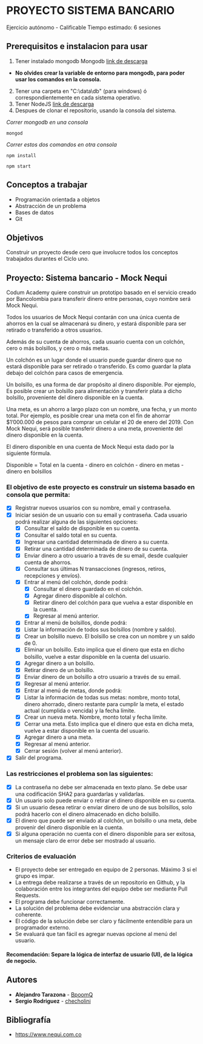 # PROYECTO SISTEMA BANCARIO
Ejercicio autónomo - Calificable
Tiempo estimado: 6 sesiones

## Prerequisitos e instalacion para usar
1. Tener instalado mongodb Mongodb [link de descarga](https://www.mongodb.com/es/download-center?jmp=nav)
  * **No olvides crear la variable de entorno para mongodb, para poder usar los comandos en la consola.**
2. Tener una carpeta en "C:\data\db" (para windows) ó correspondientemente en cada sistema operativo.
3. Tener NodeJS [link de descarga](https://nodejs.org/es/download/)
4. Despues de clonar el repositorio, usando la consola del sistema.

_Correr mongodb en una consola_
```
mongod
```
_Correr estos dos comandos en otra consola_
```
npm install
```
```
npm start
```

## Conceptos a trabajar
* Programación orientada a objetos
* Abstracción de un problema
* Bases de datos
* Git

## Objetivos
Construir un proyecto desde cero que involucre todos los conceptos trabajados durantes el Ciclo uno.

## Proyecto: Sistema bancario - Mock Nequi
Codum Academy quiere construir un prototipo basado en el servicio creado por Bancolombia para transferir dinero entre personas, cuyo nombre será Mock Nequi.

Todos los usuarios de Mock Nequi contarán con una única cuenta de ahorros en la cual se almacenará su dinero, y estará disponible para ser retirado o transferido a otros usuarios.

Además de su cuenta de ahorros, cada usuario cuenta con un colchón, cero o más bolsillos, y cero o más metas.

Un colchón es un lugar donde el usuario puede guardar dinero que no estará disponible para ser retirado o transferido. Es como guardar la plata debajo del colchón para casos de emergencia.

Un bolsillo, es una forma de dar propósito al dinero disponible. Por ejemplo, Es posible crear un bolsillo para alimentación y transferir plata a dicho bolsillo, proveniente del dinero disponible en la cuenta.

Una meta, es un ahorro a largo plazo con un nombre, una fecha, y un monto total. Por ejemplo, es posible crear una meta con el fin de ahorrar $1’000.000 de pesos para comprar un celular el 20 de enero del 2019. Con Mock Nequi, será posible transferir dinero a una meta, proveniente del dinero disponible en la cuenta.

El dinero disponible en una cuenta de Mock Nequi esta dado por la siguiente fórmula.

Disponible = Total en la cuenta - dinero en colchón - dinero en metas - dinero en bolsillos

### El objetivo de este proyecto es construir un sistema basado en consola que permita:

* [x] Registrar nuevos usuarios con su nombre, email y contraseña.
* [x] Iniciar sesión de un usuario con su email y contraseña. Cada usuario podrá realizar alguna de las siguientes opciones:
  * [x] Consultar el saldo de disponible en su cuenta.
  * [x] Consultar el saldo total en su cuenta.
  * [x] Ingresar una cantidad determinada de dinero a su cuenta.
  * [x] Retirar una cantidad determinada de dinero de su cuenta.
  * [x] Enviar dinero a otro usuario a través de su email, desde cualquier cuenta de ahorros.
  * [x] Consultar sus últimas N transacciones (ingresos, retiros, recepciones y envíos).
  * [x] Entrar al menú del colchón, donde podrá:
    * [x] Consultar el dinero guardado en el colchón.
    * [x] Agregar dinero disponible al colchón.
    * [x] Retirar dinero del colchón para que vuelva a estar disponible en la cuenta.
    * [x] Regresar al menú anterior.
  * [x] Entrar al menú de bolsillos, donde podrá:
  * [x] Listar la información de todos sus bolsillos (nombre y saldo).
  * [x] Crear un bolsillo nuevo. El bolsillo se crea con un nombre y un saldo de 0.
  * [x] Eliminar un bolsillo. Esto implica que el dinero que esta en dicho bolsillo, vuelve a estar disponible en la cuenta del usuario.
  * [x] Agregar dinero a un bolsillo.
  * [x] Retirar dinero de un bolsillo.
  * [x] Enviar dinero de un bolsillo a otro usuario a través de su email.
  * [x] Regresar al menú anterior.
  * [x] Entrar al menú de metas, donde podrá:
  * [x] Listar la información de todas sus metas: nombre, monto total, dinero ahorrado, dinero restante para cumplir la meta, el estado actual (cumplida o vencida) y la fecha límite.
  * [x] Crear un nueva meta. Nombre, monto total y fecha límite.
  * [x] Cerrar una meta. Esto implica que el dinero que esta en dicha meta, vuelve a estar disponible en la cuenta del usuario.
  * [x] Agregar dinero a una meta.
  * [x] Regresar al menú anterior.
  * [x] Cerrar sesión (volver al menú anterior).
* [x] Salir del programa.

### Las restricciones el problema son las siguientes:
  * [x] La contraseña no debe ser almacenada en texto plano. Se debe usar una codificación SHA2 para guardarlas y validarlas.
  * [x] Un usuario solo puede enviar o retirar el dinero disponible en su cuenta.
  * [x] Si un usuario desea retirar o enviar dinero de uno de sus bolsillos, solo podrá hacerlo con el dinero almacenado en dicho bolsillo.
  * [x] El dinero que puede ser enviado al colchón, un bolsillo o una meta, debe provenir del dinero disponible en la cuenta.
  * [x] Si alguna operación no cuenta con el dinero disponible para ser exitosa, un mensaje claro de error debe ser mostrado al usuario.

### Criterios de evaluación
* El proyecto debe ser entregado en equipo de 2 personas. Máximo 3 si el grupo es impar.
* La entrega debe realizarse a través de un repositorio en Github, y la colaboración entre los integrantes del equipo debe ser mediante Pull Requests.
* El programa debe funcionar correctamente.
* La solución del problema debe evidenciar una abstracción clara y coherente.
* El código de la solución debe ser claro y fácilmente entendible para un programador externo.
* Se evaluará que tan fácil es agregar nuevas opcione al menú del usuario.

#### Recomendación: Separe la lógica de interfaz de usuario (UI), de la lógica de negocio.

## Autores
* **Alejandro Tarazona** - [BpoomQ](https://github.com/BpoomQ)
* **Sergio Rodriguez** - [checholini](https://github.com/checholini)

## Bibliografía
* https://www.nequi.com.co
